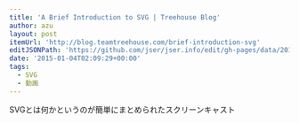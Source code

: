 ```yaml
---
title: 'A Brief Introduction to SVG | Treehouse Blog'
author: azu
layout: post
itemUrl: 'http://blog.teamtreehouse.com/brief-introduction-svg'
editJSONPath: 'https://github.com/jser/jser.info/edit/gh-pages/data/2015/01/index.json'
date: '2015-01-04T02:09:29+00:00'
tags:
  - SVG
  - 動画
---
```

SVGとは何かというのが簡単にまとめられたスクリーンキャスト
